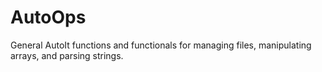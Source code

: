 # AutoOps

 General AutoIt functions and functionals for managing files, manipulating arrays, and parsing strings.
